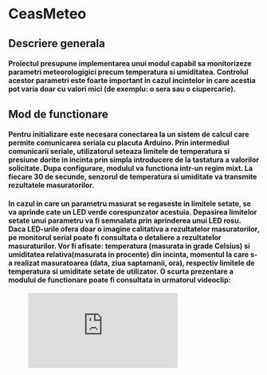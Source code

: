 # CeasMeteo
## Descriere generala
#### Proiectul presupune implementarea unui modul capabil sa monitorizeze parametri meteorologigici precum temperatura si umiditatea. Controlul acestor parametri este foarte important in cazul incintelor in care acestia pot varia doar cu valori mici (de exemplu: o sera sau o ciupercarie).
## Mod de functionare
#### Pentru initializare este necesara conectarea la un sistem de calcul care permite comunicarea seriala cu placuta Arduino. Prin intermediul comunicarii seriale, utilizatorul seteaza limitele de temperatura si presiune dorite in incinta prin simpla introducere de la tastatura a valorilor solicitate. Dupa configurare, modulul va functiona intr-un regim mixt. La fiecare 30 de secunde, senzorul de temperatura si umiditate va transmite rezultatele masuratorilor. 
#### In cazul in care un parametru masurat se regaseste in limitele setate, se va aprinde cate un LED verde corespunzator acestuia. Depasirea limitelor setate unui parametru va fi semnalata prin aprinderea unui LED rosu. Daca LED-urile ofera doar o imagine calitativa a rezultatelor masuratorilor, pe monitorul serial poate fi consultata o detaliere a rezultatelor masuraturilor. Vor fi afisate: temperatura (masurata in grade Celsius) si umiditatea relativa(masurata in procente) din incinta, momentul la care s-a realizat masuratoarea (data, ziua saptamanii, ora), respectiv limitele de temperatura si umiditate setate de utilizator. O scurta prezentare a modului de functionare poate fi consultata in urmatorul videoclip:
<!-- blank line -->
<figure class="video_container">
  <iframe src="https://www.youtube.com/watch?v=u2lJJYeJQEE" frameborder="0" allowfullscreen="true"> </iframe>
</figure>
<!-- blank line -->
